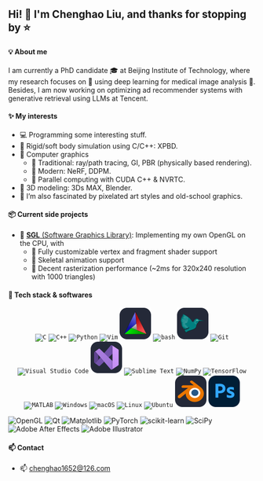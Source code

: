 ## Hi! 👋 I'm Chenghao Liu, and thanks for stopping by ⭐

#### 💡 About me
I am currently a PhD candidate 🎓 at Beijing Institute of Technology, where my research focuses on 🧐 using deep learning for medical image analysis 🧠. Besides, I am now working on optimizing ad recommender systems with generative retrieval using LLMs at Tencent.

#### ✨ My interests
* 💻 Programming some interesting stuff.
* 🎯 Rigid/soft body simulation using C/C++: XPBD.
* 🌄 Computer graphics
  * 🌄 Traditional: ray/path tracing, GI, PBR (physically based rendering).
  * 🌄 Modern: NeRF, DDPM.
  * 🌄 Parallel computing with CUDA C++ & NVRTC.
* 🎥 3D modeling: 3Ds MAX, Blender.
* 💖 I’m also fascinated by pixelated art styles and old-school graphics.

#### 📦 Current side projects
* 🔨 [**SGL** (Software Graphics Library)](https://github.com/lchdl/sgl): Implementing my own OpenGL on the CPU, with
  * 🔮 Fully customizable vertex and fragment shader support
  * 🔮 Skeletal animation support
  * 🔮 Decent rasterization performance (~2ms for 320x240 resolution with 1000 triangles)

#### 💽 Tech stack & softwares
<div align="center">
	<code><img width="64" src="https://user-images.githubusercontent.com/25181517/192106070-46255bcf-65e6-4c6b-a296-bf8d0d8fb2a7.png" alt="C" title="C"/></code>
	<code><img width="64" src="https://user-images.githubusercontent.com/25181517/192106073-90fffafe-3562-4ff9-a37e-c77a2da0ff58.png" alt="C++" title="C++"/></code>
	<code><img width="64" src="https://user-images.githubusercontent.com/25181517/183423507-c056a6f9-1ba8-4312-a350-19bcbc5a8697.png" alt="Python" title="Python"/></code>
	<code><img width="64" src="https://user-images.githubusercontent.com/25181517/192108889-232b3431-a585-4b36-a62d-9078bd3641d9.png" alt="Vim" title="Vim"/></code>
	<code><img width="64" src="https://github.com/tandpfun/skill-icons/blob/main/icons/CMake-Dark.svg" alt="CMake" title="CMake"/></code>
	<code><img width="64" src="https://user-images.githubusercontent.com/25181517/192158606-7c2ef6bd-6e04-47cf-b5bc-da2797cb5bda.png" alt="bash" title="bash"/></code>
	<code><img width="64" src="https://github.com/tandpfun/skill-icons/blob/main/icons/LaTeX-Dark.svg" alt="LaTeX" title="LaTeX"/></code>
	<code><img width="64" src="https://user-images.githubusercontent.com/25181517/192108372-f71d70ac-7ae6-4c0d-8395-51d8870c2ef0.png" alt="Git" title="Git"/></code>
	<code><img width="64" src="https://user-images.githubusercontent.com/25181517/192108891-d86b6220-e232-423a-bf5f-90903e6887c3.png" alt="Visual Studio Code" title="Visual Studio Code"/></code>
	<code><img width="64" src="https://github.com/tandpfun/skill-icons/blob/main/icons/VisualStudio-Dark.svg" alt="Visual Studio" title="Visual Studio"/></code>
	<code><img width="64" src="https://user-images.githubusercontent.com/25181517/190887576-6653f877-8439-4521-82f3-403086ead892.png" alt="Sublime Text" title="Sublime Text"/></code>
	<code><img width="64" src="https://github.com/marwin1991/profile-technology-icons/assets/76012086/4ec200c2-acdf-4c42-b419-cd49cba3d09f" alt="NumPy" title="NumPy"/></code>
	<code><img width="64" src="https://user-images.githubusercontent.com/25181517/223639822-2a01e63a-a7f9-4a39-8930-61431541bc06.png" alt="TensorFlow" title="TensorFlow"/></code>
	<code><img width="64" src="https://user-images.githubusercontent.com/25181517/192106593-610ee31c-995e-4f24-b8e1-0f18eead6fae.png" alt="MATLAB" title="MATLAB"/></code>
	<code><img width="64" src="https://user-images.githubusercontent.com/25181517/186884150-05e9ff6d-340e-4802-9533-2c3f02363ee3.png" alt="Windows" title="Windows"/></code>
	<code><img width="64" src="https://user-images.githubusercontent.com/25181517/186884152-ae609cca-8cf1-4175-8d60-1ce1fa078ca2.png" alt="macOS" title="macOS"/></code>
	<code><img width="64" src="https://github.com/marwin1991/profile-technology-icons/assets/76662862/2481dc48-be6b-4ebb-9e8c-3b957efe69fa" alt="Linux" title="Linux"/></code>
	<code><img width="64" src="https://user-images.githubusercontent.com/25181517/186884153-99edc188-e4aa-4c84-91b0-e2df260ebc33.png" alt="Ubuntu" title="Ubuntu"/></code>
	<code><img width="64" src="https://github.com/tandpfun/skill-icons/blob/main/icons/Blender-Dark.svg" alt="Blender" title="Blender"/></code>
	<code><img width="64" src="https://github.com/tandpfun/skill-icons/blob/main/icons/Photoshop.svg" alt="Photoshop" title="Photoshop"/></code>
</div>

![OpenGL](https://img.shields.io/badge/OpenGL-%23FFFFFF.svg?style=for-the-badge&logo=opengl)
![Qt](https://img.shields.io/badge/Qt-%23217346.svg?style=for-the-badge&logo=Qt&logoColor=white)
![Matplotlib](https://img.shields.io/badge/Matplotlib-%23ffffff.svg?style=for-the-badge&logo=Matplotlib&logoColor=black)
![PyTorch](https://img.shields.io/badge/PyTorch-%23EE4C2C.svg?style=for-the-badge&logo=PyTorch&logoColor=white)
![scikit-learn](https://img.shields.io/badge/scikit--learn-%23F7931E.svg?style=for-the-badge&logo=scikit-learn&logoColor=white)
![SciPy](https://img.shields.io/badge/SciPy-%230C55A5.svg?style=for-the-badge&logo=scipy&logoColor=%white)
![Adobe After Effects](https://img.shields.io/badge/Adobe%20After%20Effects-9999FF.svg?style=for-the-badge&logo=Adobe%20After%20Effects&logoColor=white)
![Adobe Illustrator](https://img.shields.io/badge/adobe%20illustrator-%23FF9A00.svg?style=for-the-badge&logo=adobe%20illustrator&logoColor=white)

#### 📫 Contact
* 📫 [chenghao1652@126.com](chenghao1652@126.com)

<!--
References:
https://github.com/Ileriayo/markdown-badges?tab=readme-ov-file
https://github.com/ikatyang/emoji-cheat-sheet/blob/master/README.md
https://www.webfx.com/tools/emoji-cheat-sheet/

**lchdl/lchdl** is a ✨ _special_ ✨ repository because its `README.md` (this file) appears on your GitHub profile.
Here are some ideas to get you started:

- 🔭 I’m currently working on ...
- 🌱 I’m currently learning ...
- 👯 I’m looking to collaborate on ...
- 🤔 I’m looking for help with ...
- 💬 Ask me about ...
- 📫 How to reach me: ...
- 😄 Pronouns: ...
- ⚡ Fun fact: ...
-->
